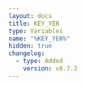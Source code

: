 ```yaml
---
layout: docs
title: KEY_YEN
type: Variables
name: "%KEY_YEN%"
hidden: true
changelog:
  - type: Added
    version: v0.7.2
---
```

